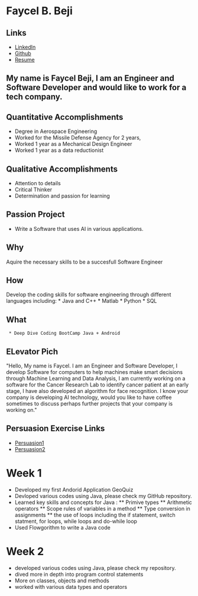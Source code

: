 # Faycel B. Beji

## Links

* [LinkedIn](https://www.linkedin.com/in/faycel-beji-22b35166/)
* [Github](https://github.com/fbeji)
* [Resume](https://github.com/fbeji/fbeji.github.io/blob/master/Resume_2018GRADU.pdf)


## My name is Faycel Beji, I am an Engineer and Software Developer and would like to work for a tech company. 

## Quantitative Accomplishments
* Degree in Aerospace Engineering
* Worked for the Missile Defense Agency for 2 years, 
* Worked 1 year as a Mechanical Design Engineer
* Worked 1 year as a data reductionist


## Qualitative Accomplishments
* Attention to details 
* Critical Thinker
* Determination and passion for learning


## Passion Project
* Write a Software that uses AI in various applications.


## Why
Aquire the necessary skills to be a succesfull Software Engineer

## How
Develop the coding skills for software engineering through different languages including:
     * Java and C++
     * Matlab
     * Python
     * SQL
## What
     * Deep Dive Coding BootCamp Java + Android 
     
## ELevator Pich

"Hello, My name is Faycel. I am an Engineer and Software Developer, I develop Software for computers to help machines make smart decisions through Machine Learning and Data Analysis, I am currently working on a software for the Cancer Research Lab to identify cancer patient at an early stage, I have also developed an algorithm for face recognition. I know your company is developing AI technology, would you like to have coffee sometimes to discuss perhaps further projects that your company is working on." 

## Persuasion Exercise Links

* [Persuasion1](https://github.com/fbeji/fbeji.github.io/issues/2)
* [Persuasion2](https://github.com/fbeji/fbeji.github.io/issues/3)




# Week 1

 * Developed my first Andorid Application GeoQuiz
 * Devloped various codes using Java, please check my GitHub repository.
 * Learned key skills and concepts for Java : 
 ** Primive types
 ** Arithmetic operators
 ** Scope rules of variables in a method
 ** Type conversion in assignments
 ** the use of loops including the if statement, switch statment, for loops, while loops and do-while loop
 * Used Flowgorithm to write a Java code
 
# Week 2 

* developed various codes using Java, please check my repository.
* dived more in depth into program control statements
* More on classes, objects and methods
* worked with various data types and operators





